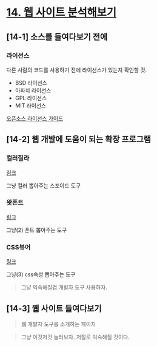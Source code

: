 # [14. 웹 사이트 분석해보기](https://github.com/CaesiumY/frontend-web-design-forBeginners/tree/master/14)

## [14-1] 소스를 들여다보기 전에

### 라이선스

다른 사람의 코드를 사용하기 전에 라이선스가 있는지 확인할 것.

- BSD 라이선스
- 아파치 라이선스
- GPL 라이선스
- MIT 라이선스

[오픈소스 라이선스 가이드](https://www.olis.or.kr/license/licenseGuide.do)

## [14-2] 웹 개발에 도움이 되는 확장 프로그램

### 컬러질라

[링크](https://chrome.google.com/webstore/detail/colorzilla/bhlhnicpbhignbdhedgjhgdocnmhomnp?hl=ko)

그냥 컬러 뽑아주는 스포이드 도구

### 왓폰트

[링크](https://chrome.google.com/webstore/detail/whatfont/jabopobgcpjmedljpbcaablpmlmfcogm?hl=ko)

그냥(2) 폰트 뽑아주는 도구

### CSS뷰어

[링크](https://chrome.google.com/webstore/detail/cssviewer/ggfgijbpiheegefliciemofobhmofgce?hl=ko)

그냥(3) css속성 뽑아주는 도구


> 그냥 익숙해질겸 개발자 도구 사용하자.

## [14-3] 웹 사이트 들여다보기

> 웹 개발자 도구를 소개하는 페이지

> 그냥 이것저것 눌러보자. 저절로 익숙해질 것이다.